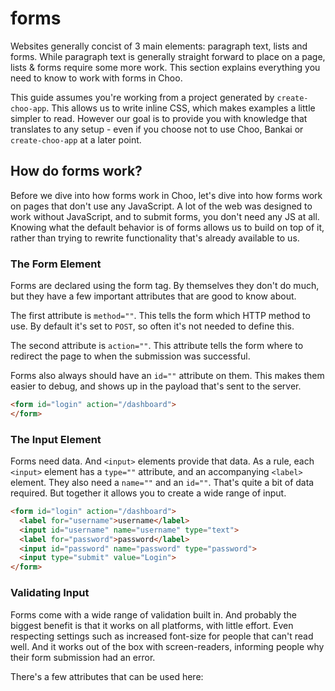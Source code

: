 # forms
Websites generally concist of 3 main elements: paragraph text, lists
and forms. While paragraph text is generally straight forward to place
on a page, lists & forms require some more work. This section explains
everything you need to know to work with forms in Choo.

This guide assumes you're working from a project generated by
`create-choo-app`. This allows us to write inline CSS, which makes
examples a little simpler to read. However our goal is to provide you
with knowledge that translates to any setup - even if you choose not to
use Choo, Bankai or `create-choo-app` at a later point.

## How do forms work?
Before we dive into how forms work in Choo, let's dive into how forms
work on pages that don't use any JavaScript. A lot of the web was
designed to work without JavaScript, and to submit forms, you don't
need any JS at all. Knowing what the default behavior is of forms
allows us to build on top of it, rather than trying to rewrite
functionality that's already available to us.

### The Form Element
Forms are declared using the form tag. By themselves they don't do much, but they
have a few important attributes that are good to know about.

The first attribute is `method=""`. This tells the form which HTTP method to use. By
default it's set to `POST`, so often it's not needed to define this.

The second attribute is `action=""`. This attribute tells the form where to redirect
the page to when the submission was successful.

Forms also always should have an `id=""` attribute on them. This makes
them easier to debug, and shows up in the payload that's sent to the
server.

```html
<form id="login" action="/dashboard">
</form>
```

### The Input Element
Forms need data. And `<input>` elements provide that data. As a rule,
each `<input>` element has a `type=""` attribute, and an accompanying
`<label>` element. They also need a `name=""` and an `id=""`. That's
quite a bit of data required. But together it allows you to create a
wide range of input.

```html
<form id="login" action="/dashboard">
  <label for="username">username</label>
  <input id="username" name="username" type="text">
  <label for="password">password</label>
  <input id="password" name="password" type="password">
  <input type="submit" value="Login">
</form>
```

### Validating Input
Forms come with a wide range of validation built in. And probably the
biggest benefit is that it works on all platforms, with little effort.
Even respecting settings such as increased font-size for people that
can't read well. And it works out of the box with screen-readers,
informing people why their form submission had an error.

There's a few attributes that can be used here:
